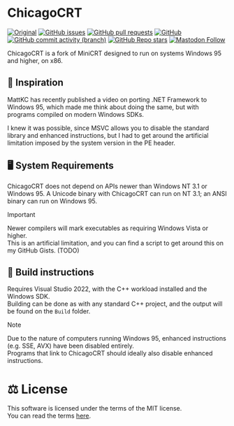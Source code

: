 # ChicagoCRT

[![Original](https://img.shields.io/badge/Original_Code-by_malxau-blue?style=flat-square&logo=github)](https://github.com/malxau/minicrt)
[![GitHub issues](https://img.shields.io/github/issues/analogfeelings/chicagocrt?style=flat-square&logo=github&label=Issues)](https://github.com/AnalogFeelings/chicagocrt/issues)
[![GitHub pull requests](https://img.shields.io/github/issues-pr/analogfeelings/chicagocrt?label=Pull%20Requests&style=flat-square&logo=github)](https://github.com/AnalogFeelings/chicagocrt/pulls)
[![GitHub](https://img.shields.io/github/license/analogfeelings/chicagocrt?label=License&style=flat-square&logo=opensourceinitiative&logoColor=white)](https://github.com/AnalogFeelings/chicagocrt/blob/master/LICENSE)
[![GitHub commit activity (branch)](https://img.shields.io/github/commit-activity/m/analogfeelings/chicagocrt/master?label=Commit%20Activity&style=flat-square&logo=github)](https://github.com/AnalogFeelings/chicagocrt/graphs/commit-activity)
[![GitHub Repo stars](https://img.shields.io/github/stars/analogfeelings/chicagocrt?label=Stargazers&style=flat-square&logo=github)](https://github.com/AnalogFeelings/chicagocrt/stargazers)
[![Mastodon Follow](https://img.shields.io/mastodon/follow/109309123442839534?domain=https%3A%2F%2Ftech.lgbt%2F&style=flat-square&logo=mastodon&logoColor=white&label=Follow%20Me!&color=6364ff)](https://tech.lgbt/@analog_feelings)

ChicagoCRT is a fork of MiniCRT designed to run on systems Windows 95 and higher, on x86.

## :thinking: Inspiration

MattKC has recently published a video on porting .NET Framework to Windows 95, which made me think about doing the same, but with programs compiled on modern Windows SDKs.

I knew it was possible, since MSVC allows you to disable the standard library and enhanced instructions, but I had to get around the artificial limitation imposed by the system version
in the PE header.

## :desktop_computer: System Requirements

ChicagoCRT does not depend on APIs newer than Windows NT 3.1 or Windows 95. A Unicode binary with ChicagoCRT can run on NT 3.1; an ANSI binary can run on Windows 95.

> [!IMPORTANT]
> Newer compilers will mark executables as requiring Windows Vista or higher.  
> This is an artificial limitation, and you can find a script to get around this on my GitHub Gists. (TODO)

## :toolbox: Build instructions

Requires Visual Studio 2022, with the C++ workload installed and the Windows SDK.  
Building can be done as with any standard C++ project, and the output will be found on the `Build` folder.

> [!NOTE]
> Due to the nature of computers running Windows 95, enhanced instructions (e.g. SSE, AVX) have been disabled entirely.  
> Programs that link to ChicagoCRT should ideally also disable enhanced instructions.

# :balance_scale: License

This software is licensed under the terms of the MIT license.  
You can read the terms [here](LICENSE).

